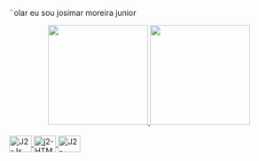 ¨olar  eu sou josimar moreira junior
<div align="center">
  <a href="https://github.com/J2moriaty">
  <img height="180em" src="https://github-readme-stats.vercel.app/api?username=J2moriaty&show_icons=true&theme=dracula&include_all_commits=true&count_private=true"/>
  <img height="180em" src="https://github-readme-stats.vercel.app/api/top-langs/?username=J2moriaty&layout=compact&langs_count=7&theme=dracula"/>
</div>
  <div style="display: inline_block"><br>
  <img align="center" alt="J2-Js" height="30" width="40" src="https://raw.githubusercontent.com/devicons/devicon/master/icons/javascript/javascript-plain .svg">
   <img align="center" alt="j2-HTML" height="30" width="40" src="https://raw.githubusercontent.com/devicons/devicon/master/icons/html5/html5-original .svg">
  <img align="center" alt="J2-Python" height="30" width="40" src="https://raw.githubusercontent.com/devicons/devicon/master/icons/python/python-original .svg">
